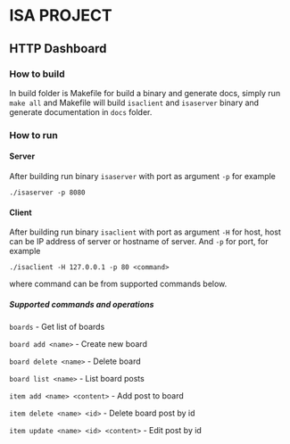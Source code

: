 # ISA PROJECT

## HTTP Dashboard

### How to build
In build folder is Makefile for build a binary and generate docs, simply run `make all` and Makefile will build `isaclient` and `isaserver` binary and generate documentation in `docs` folder.

### How to run

#### Server
After building run binary `isaserver` with port as argument `-p` for example

`./isaserver -p 8080`

#### Client
After building run binary `isaclient` with port as argument `-H` for host, host can be IP address of server or hostname of server. And `-p` for port, for example

`./isaclient -H 127.0.0.1 -p 80 <command>`

where command can be from supported commands below.

##### Supported commands and operations
`boards` - Get list of boards

`board add <name>` - Create new board
 
`board delete <name>` - Delete board

`board list <name>` - List board posts

`item add <name> <content>` - Add post to board

`item delete <name> <id>` - Delete board post by id

`item update <name> <id> <content>` - Edit post by id

